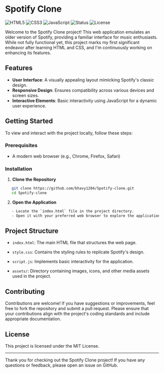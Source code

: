 # Spotify Clone

![HTML5](https://img.shields.io/badge/HTML5-E34F26?style=for-the-badge&logo=html5&logoColor=white)
![CSS3](https://img.shields.io/badge/CSS3-1572B6?style=for-the-badge&logo=css3&logoColor=white)
![JavaScript](https://img.shields.io/badge/JavaScript-F7DF1E?style=for-the-badge&logo=javascript&logoColor=black)
![Status](https://img.shields.io/badge/Status-Under%20Development-yellow)
![License](https://img.shields.io/badge/License-MIT-blue?style=for-the-badge)

Welcome to the Spotify Clone project! This web application emulates an older version of Spotify, providing a familiar interface for music enthusiasts. While not fully functional yet, this project marks my first significant endeavor after learning HTML and CSS, and I'm continuously working on enhancing its features.

## Features

- **User Interface**: A visually appealing layout mimicking Spotify's classic design.
- **Responsive Design**: Ensures compatibility across various devices and screen sizes.
- **Interactive Elements**: Basic interactivity using JavaScript for a dynamic user experience.

## Getting Started

To view and interact with the project locally, follow these steps:

### Prerequisites

- A modern web browser (e.g., Chrome, Firefox, Safari)

### Installation

1. **Clone the Repository**  
```bash
   git clone https://github.com/bhavy1204/Spotify-clone.git
   cd Spotify-clone
```

2. **Open the Application**  
```bash
   - Locate the `index.html` file in the project directory.  
   - Open it with your preferred web browser to explore the application.
```

## Project Structure

- `index.html`: The main HTML file that structures the web page.

- `style.css`: Contains the styling rules to replicate Spotify's design.

- `script.js`: Implements basic interactivity for the application.

- `assets/`: Directory containing images, icons, and other media assets used in the project.

## Contributing

Contributions are welcome! If you have suggestions or improvements, feel free to fork the repository and submit a pull request. Please ensure that your contributions align with the project's coding standards and include appropriate documentation.

## License

This project is licensed under the MIT License.

---

Thank you for checking out the Spotify Clone project! If you have any questions or feedback, please open an issue on GitHub.

